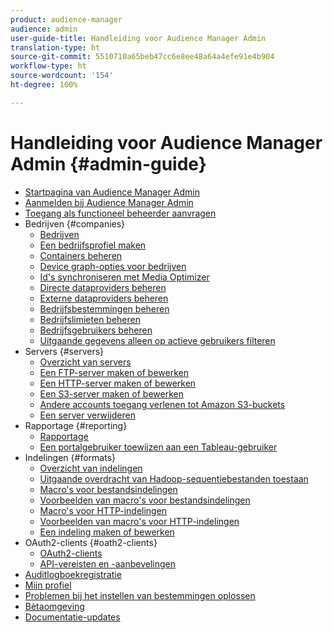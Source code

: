 ```yaml
---
product: audience-manager
audience: admin
user-guide-title: Handleiding voor Audience Manager Admin
translation-type: ht
source-git-commit: 5510710a65beb47cc6e8ee48a64a4efe91e4b904
workflow-type: ht
source-wordcount: '154'
ht-degree: 100%

---
```



# Handleiding voor Audience Manager Admin {#admin-guide}

+ [Startpagina van Audience Manager Admin](admin-home.md)
+ [Aanmelden bij Audience Manager Admin](admin-login.md)
+ [Toegang als functioneel beheerder aanvragen](admin-access.md)
+ Bedrijven {#companies}
   + [Bedrijven](companies/admin-companies-overview.md)
   + [Een bedrijfsprofiel maken](companies/admin-manage-company-profiles.md)
   + [Containers beheren](companies/admin-manage-containers.md)
   + [Device graph-opties voor bedrijven](companies/admin-device-graph-options.md)
   + [Id&#39;s synchroniseren met Media Optimizer](companies/admin-amo-sync.md)
   + [Directe dataproviders beheren](companies/admin-first-party-providers.md)
   + [Externe dataproviders beheren](companies/admin-third-party-providers.md)
   + [Bedrijfsbestemmingen beheren](companies/admin-manage-company-destinations.md)
   + [Bedrijfslimieten beheren](companies/admin-company-limits.md)
   + [Bedrijfsgebruikers beheren](companies/admin-manage-company-users.md)
   + [Uitgaande gegevens alleen op actieve gebruikers filteren](companies/outbound-active-user-filter.md)
+ Servers {#servers}
   + [Overzicht van servers](admin-servers/admin-servers.md)
   + [Een FTP-server maken of bewerken](admin-servers/create-ftp-server.md)
   + [Een HTTP-server maken of bewerken](admin-servers/create-http-server.md)
   + [Een S3-server maken of bewerken](admin-servers/create-s3-server.md)
   + [Andere accounts toegang verlenen tot Amazon S3-buckets](admin-servers/admin-authorize-s3-cross-bucket.md)
   + [Een server verwijderen](admin-servers/admin-delete-server.md)
+ Rapportage {#reporting}
   + [Rapportage](admin-reporting/admin-reporting-overview.md)
   + [Een portalgebruiker toewijzen aan een Tableau-gebruiker](admin-reporting/admin-assign-tableau-user.md)
+ Indelingen {#formats}
   + [Overzicht van indelingen](formats/formats.md)
   + [Uitgaande overdracht van Hadoop-sequentiebestanden toestaan](formats/enable-outbound-seq.md)
   + [Macro&#39;s voor bestandsindelingen](formats/file-formats.md)
   + [Voorbeelden van macro&#39;s voor bestandsindelingen](formats/file-format-examples.md)
   + [Macro&#39;s voor HTTP-indelingen](formats/web-formats.md)
   + [Voorbeelden van macro&#39;s voor HTTP-indelingen](formats/web-format-examples.md)
   + [Een indeling maken of bewerken](formats/admin-create-format.md)
+ OAuth2-clients {#oath2-clients}
   + [OAuth2-clients](admin-oauth2/admin-oauth2-create-edit.md)
   + [API-vereisten en -aanbevelingen](admin-oauth2/aam-admin-api-requirements.md)
+ [Auditlogboekregistratie](admin-audit-logging.md)
+ [Mijn profiel](admin-my-profile.md)
+ [Problemen bij het instellen van bestemmingen oplossen](admin-destination-troubleshooting.md)
+ [Bètaomgeving](admin-beta-environment.md)
+ [Documentatie-updates](admin-doc-updates.md)
